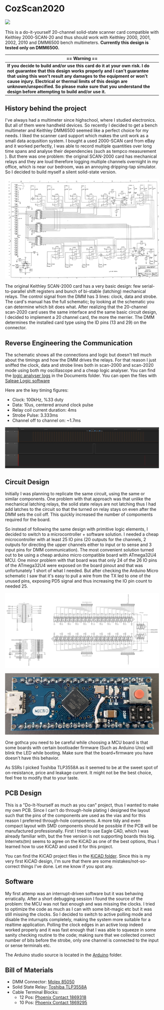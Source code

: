 # CozScan2020

![](Photos/IMG_20191224_010559.jpg)

This is a do-it-yourself 20-channel solid-state scanner card compatible with Keithley 2000-SCAN-20 and thus should work with Keithley 2000, 2001, 2002, 2010 and DMM6500 bench multimeters. **Currently this design is tested only on DMM6500.**

|**== Warning ==**|
|-|
| **If you decide to build and/or use this card do it at your own risk. I do not guarantee that this design works properly and I can't guarantee that using this won't result any damages to the equipment or won't cause injury. Electrical or thermal limits of this design are unknown/unspecified. So please make sure that you understand the design before attempting to build and/or use it.**|

## History behind the project
I've always had a multimeter since highschool, where I studied electronics. But all of them were handheld devices. So recently I decided to get a bench multimeter and Keithley DMM6500 seemed like a perfect choice for my needs. I liked the scanner card support which makes the unit work as a small data acqusition system. I bought a used 2000-SCAN card from eBay and it worked perfectly, I was able to record multiple quantities over long time spans and analyse their dependencies (such as tempco measurement ). But there was one problem: the original SCAN-2000 card has mechanical relays and they are loud therefore logging multiple channels overnight in my office, which is near our bedroom, was an annoying dripping-tap simulator. So I decided to build myself a silent solid-state version.

![](Documents/KeithleySchematic.png)

The original Keithley SCAN-2000 card has a very basic design: few serial-to-parallel shift registers and bunch of bi-stable (latching) mechanical relays. The control signal from the DMM has 3 lines: clock, data and strobe. The card's manual has the full schematic; by looking at the schematic you can determine which bit does what. After realizing that the 20-channel scan-2020 card uses the same interface and the same basic circuit design, I decided to implement a 20 channel card, the more the merrier. The DMM determines the installed card type using the ID pins (13 and 29) on the connector. 

## Reverse Engineering the Communication

The schematic shows all the connections and logic but doesn't tell much about the timings and how the DMM drives the relays. For that reason I just sniffed the clock, data and strobe lines both in scan-2000 and scan-2020 mode using both my oscillascope and a cheap logic analyser. You can find the [logic analyser logs](Documents/LogicAnalyserLogs/) in the Documents folder. You can open the files with [Saleae Logic software](https://www.saleae.com/downloads/)

Here are the key timing figures:

* Clock: 100kHz, %33 duty
* Data: 10us, centered around clock pulse
* Relay coil current duration: 4ms
* Strobe Pulse: 3.333ms
* Channel off to channel on: ~1.7ms

![](Photos/Scan2020_timing.jpg)

## Circuit Design

Initially I was planning to replicate the same circuit, using the same or similar components. One problem with that approach was that unlike the mechanical latching relays, the solid state relays are not latching thus I had add latches to the circuit so that the turned on relay stays on even after the DMM sets the coil off. This quickly increased the number of compoments required for the board. 

So instead of following the same design with primitive logic elements, I decided to switch to a microcontroller + software solution. I needed a cheap microcontroller with at least 25 IO pins (20 outputs for the channels, 2 outputs for directing the upper channels either to input or to sense and 3 input pins for DMM communication). The most convenient solution turned out to be using a cheap arduino micro compatible board with ATmega32U4 MCU. One minor problem with that board was that only 24 of the 26 IO pins of the ATmega32U4 were exposed on the board pinout and that was unfortunately 1 short of what I needed. But after checking the Arduino Micro schematic I saw that it's easy to pull a wire from the TX led to one of the unused pins, exposing PD5 signal and thus increasing the IO pin count to needed 25.

![](Documents/CozSchematic.png)

![WIRE PIC](Photos/MCU_wire.jpg)

One gothca you need to be careful while choosing a MCU board is that some boards with certain bootloader firmware (Such as Arduino Uno) will blink the LED while booting. Make sure that the board+firmware you have doesn't have this behavior.

As SSRs I picked Toshiba TLP3558A as it seemed to be at the sweet spot of on-resistance, price and leakage current. It might not be the best choice, feel free to modify that to your taste.

## PCB Design
This is a "Do-It-Yourself as much as you can" project, thus I wanted to make my own PCB. Since I can't do through-hole plating I designed the layout such that the pins of the components are used as the vias and for this reason I preferred through-hole components. A more tidy and even compact layout with SMD components should be possible if the PCB will be manufactured professionally. First I tried to use Eagle CAD, which I was already familiar with, but the free version is not supporting boards this big. Internets(tm) seems to agree on the KiCAD as one of the best options, thus I learned how to use KiCAD and used it for this project.

You can find the KiCAD project files in the [KiCAD folder](KiCad/). Since this is my very first KiCAD design, I'm sure that there are some mistakes/not-so-correct things I've done. Let me know if you spot any.

## Software

My first attemp was an interrupt-driven software but it was behaving erratically. After a short debugging session I found the source of the problem: the MCU was not fast enough and was missing the clocks. I tried to optimize the code as much as I can with some bit-magic etc but it was still missing the clocks. So I decided to switch to active polling mode and disable the inturrupts completely, making the system more suitable for a realtime application. Polling the clock edges in an active loop indeed worked properly and it was fast enough that I was able to squeeze in some sanity checking routine to the code; making sure that we collected correct number of bits before the strobe, only one channel is connected to the input or sense terminals etc.

The Arduino studio source is located in the [Arduino](Arduino/) folder.

## Bill of Materials
- DMM Connector: [Molex 85050](https://www.digikey.com/product-detail/en/molex/0850500000/WM20488-ND/2790645)
- Solid State Relay: [Toshiba TLP3558A](https://www.digikey.com/product-detail/en/toshiba-semiconductor-and-storage/TLP3558A-F/TLP3558A-F-ND/8539925)
- Cable Terminal Blocks: 
  - 12 Pos: [Phoenix Contact 1869318](https://www.digikey.com/product-detail/en/phoenix-contact/1869318/277-6361-ND/349230)
  - 10 Pos: [Phoenix Contact 1869295](https://www.digikey.com/product-detail/en/phoenix-contact/1869295/277-6063-ND/349229)

